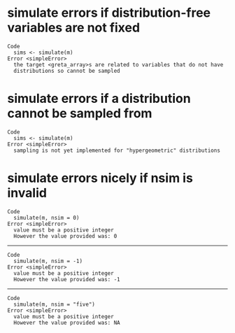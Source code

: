 # simulate errors if distribution-free variables are not fixed

    Code
      sims <- simulate(m)
    Error <simpleError>
      the target <greta_array>s are related to variables that do not have
      distributions so cannot be sampled

# simulate errors if a distribution cannot be sampled from

    Code
      sims <- simulate(m)
    Error <simpleError>
      sampling is not yet implemented for "hypergeometric" distributions

# simulate errors nicely if nsim is invalid

    Code
      simulate(m, nsim = 0)
    Error <simpleError>
      value must be a positive integer
      However the value provided was: 0

---

    Code
      simulate(m, nsim = -1)
    Error <simpleError>
      value must be a positive integer
      However the value provided was: -1

---

    Code
      simulate(m, nsim = "five")
    Error <simpleError>
      value must be a positive integer
      However the value provided was: NA

